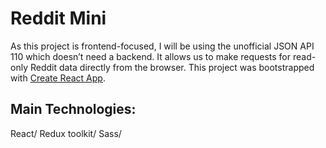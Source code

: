 # Reddit Mini

As this project is frontend-focused, I will be using the unofficial JSON API 110 which doesn’t need a backend. It allows us to make requests for read-only Reddit data directly from the browser.
This project was bootstrapped with [Create React App](https://github.com/facebook/create-react-app).

## Main Technologies: 

React/
Redux toolkit/
Sass/